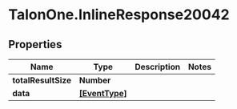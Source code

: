 # TalonOne.InlineResponse20042

## Properties

Name | Type | Description | Notes
------------ | ------------- | ------------- | -------------
**totalResultSize** | **Number** |  | 
**data** | [**[EventType]**](EventType.md) |  | 


